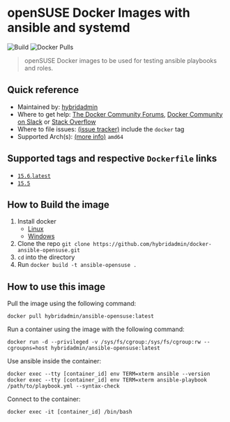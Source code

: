 # openSUSE Docker Images with ansible and systemd

![Build](https://img.shields.io/github/actions/workflow/status/hybridadmin/docker-ansible-opensuse/build.yml) ![Docker Pulls](https://img.shields.io/docker/pulls/hybridadmin/ansible-opensuse)

> openSUSE Docker images to be used for testing ansible playbooks and roles.

## Quick reference

- Maintained by: [hybridadmin](https://github.com/hybridadmin)
- Where to get help: [The Docker Community Forums](https://forums.docker.com/), [Docker Community on Slack](https://dockr.ly/slack) or [Stack Overflow](https://stackoverflow.com/search?tab=newest&q=docker)
- Where to file issues: [(issue tracker)](https://github.com/hybridadmin/docker-ansible-opensuse/issues) include the `docker` tag
- Supported Arch(s): [(more info)](https://github.com/docker-library/official-images#architectures-other-than-amd64) `amd64`

## Supported tags and respective `Dockerfile` links

- [`15.6`,`latest`](https://github.com/hybridadmin/docker-ansible-opensuse/tree/main/leap-15.6/Dockerfile)
- [`15.5`](https://github.com/hybridadmin/docker-ansible-opensuse/tree/main/leap-15.5/Dockerfile)

## How to Build the image

1. Install docker
   - [Linux](https://docs.docker.com/engine/install/)
   - [Windows](https://docs.docker.com/docker-for-windows/install/)
2. Clone the repo `git clone https://github.com/hybridadmin/docker-ansible-opensuse.git`
3. `cd` into the directory
4. Run `docker build -t ansible-opensuse .`

## How to use this image

Pull the image using the following command:

```console
docker pull hybridadmin/ansible-opensuse:latest
```

Run a container using the image with the following command:

```console
docker run -d --privileged -v /sys/fs/cgroup:/sys/fs/cgroup:rw --cgroupns=host hybridadmin/ansible-opensuse:latest
```

Use ansible inside the container:

```console
docker exec --tty [container_id] env TERM=xterm ansible --version
docker exec --tty [container_id] env TERM=xterm ansible-playbook /path/to/playbook.yml --syntax-check
```

Connect to the container:

```console
docker exec -it [container_id] /bin/bash
```
